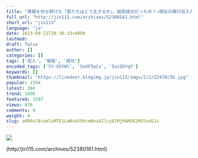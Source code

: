 ```yaml
---
title: "情報を伏せ続けた「君たちはどう生きるか」、結局成功だったの？→現在の興行収入がこちら・・・ "
full_url: "http://jin115.com/archives/52380161.html"
short_url: "jin115"
language: "ja"
date: 2023-09-21T20:30:33+0900
lastmod: 
draft: false
author: []
categories: []
tags: ['収入', '情報', '成功']
encoded_tags: ['5Y-O5YWl', '5oOF5aCx', '5oiQ5Yqf']
keywords: []
thumbnail: "https://livedoor.blogimg.jp/jin115/imgs/2/2/22478c5b.jpg"
popular: 1594
latest: 384
trend: 1606
featured: 1507
views: 676
comments: 9
weight: 4
slug: aHR0cC8vamluMTE1LmNvbS9hcmNoaXZlcy81MjM4MDE2MS5odG1s
---
```


![](https://livedoor.blogimg.jp/jin115/imgs/2/2/22478c5b.jpg)



(http//jin115.com/archives/52380161.html)
